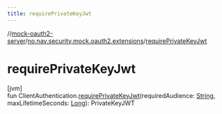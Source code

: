 ```yaml
---
title: requirePrivateKeyJwt
---
```

//[mock-oauth2-server](../../index.html)/[no.nav.security.mock.oauth2.extensions](index.html)/[requirePrivateKeyJwt](require-private-key-jwt.html)



# requirePrivateKeyJwt



[jvm]\
fun ClientAuthentication.[requirePrivateKeyJwt](require-private-key-jwt.html)(requiredAudience: [String](https://kotlinlang.org/api/latest/jvm/stdlib/kotlin/-string/index.html), maxLifetimeSeconds: [Long](https://kotlinlang.org/api/latest/jvm/stdlib/kotlin/-long/index.html)): PrivateKeyJWT




